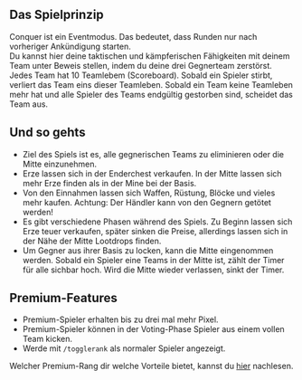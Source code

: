 
## Das Spielprinzip
Conquer ist ein Eventmodus. Das bedeutet, dass Runden nur nach vorheriger Ankündigung starten.  
Du kannst hier deine taktischen und kämpferischen Fähigkeiten mit deinem Team unter Beweis stellen, indem du deine drei Gegnerteam zerstörst. Jedes Team hat 10 Teamlebem (Scoreboard). Sobald ein Spieler stirbt, verliert das Team eins dieser Teamleben.
Sobald ein Team keine Teamleben mehr hat und alle Spieler des Teams endgültig gestorben sind, scheidet das Team aus.

## Und so gehts
- Ziel des Spiels ist es, alle gegnerischen Teams zu eliminieren oder die Mitte einzunehmen.
- Erze lassen sich in der Enderchest verkaufen. In der Mitte lassen sich mehr Erze finden als in der Mine bei der Basis.
- Von den Einnahmen lassen sich Waffen, Rüstung, Blöcke und vieles mehr kaufen. Achtung: Der Händler kann von den Gegnern getötet werden!
- Es gibt verschiedene Phasen während des Spiels. Zu Beginn lassen sich Erze teuer verkaufen, später sinken die Preise, allerdings lassen sich in der Nähe der Mitte Lootdrops finden.
- Um Gegner aus ihrer Basis zu locken, kann die Mitte eingenommen werden. Sobald ein Spieler eine Teams in der Mitte ist, zählt der Timer für alle sichbar hoch. Wird die Mitte wieder verlassen, sinkt der Timer.

## Premium-Features
- Premium-Spieler erhalten bis zu drei mal mehr Pixel.
- Premium-Spieler können in der Voting-Phase Spieler aus einem vollen Team kicken.
- Werde mit `/togglerank` als normaler Spieler angezeigt.

Welcher Premium-Rang dir welche Vorteile bietet, kannst du [hier](/ranks/premium/) nachlesen.